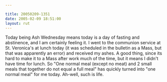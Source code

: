 ```yaml
---

title: 20050209-1351
date: 2005-02-09 18:51:00
layout: rut
---
```


Today being Ash Wednesday means today is a day of fasting and
abstinence, and I am certainly feeling it.  I went to the communion
service at St. Veronica's at lunch today (it was scheduled in the
bulletin as a Mass, but that was apparently an error) and received
my ashes.  A good thing, since its hard to make it to a Mass after
work much of the time, but it means I didn't have time for lunch.
So "One normal meal (except no meat) and 2 small meals that together
do not equal a full meal" has quickly turned into "one normal meal"
for me today.  Ah-well, such is life.

